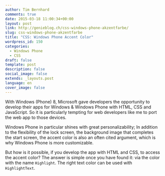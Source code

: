 ```yaml
---
author: Tim Bernhard
comments: true
date: 2015-03-18 11:00:34+00:00
layout: post
link: http://genieblog.ch/css-windows-phone-akzentfarbe/
slug: css-windows-phone-akzentfarbe
title: "CSS: Windows Phone Accent Color"
wordpress_id: 150
categories:
  - Windows Phone
  - CSS
draft: false
template: post
description: false
social_image: false
extends: _layouts.post
language: en
cover_image: false
---
```


With Windows (Phone) 8, Microsoft gave developers the opportunity to develop their apps for Windows & Windows Phone with HTML, CSS and JavaScript.
So it is particularly tempting for web developers like me to port the web app to those devices.

Windows Phone in particular shines with great personalizability; In addition to the flexibility of the lock screen, the background image that completes the start screen, the accent color is also an often cited argument, which is why Windows Phone is more customizable.

But how is it possible, if you develop the app with HTML and CSS, to access the accent color? The answer is simple once you have found it: via the color with the name `Highlight`. The right text color can be used with `HighlightText`.
